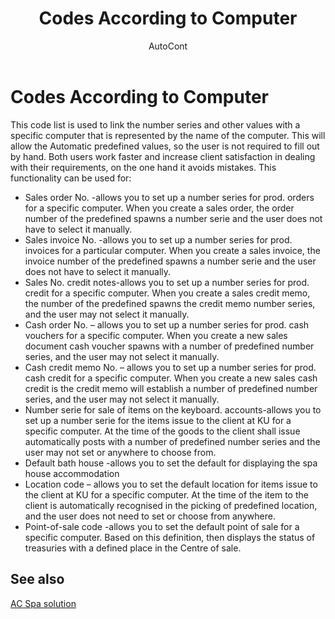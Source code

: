 ﻿---
    title: "Codes According to Computer"
    author: AutoCont
    ms.date: 04/30/2018
    ms.topic: article
    ms.prod: dynamics-nav-2017
    ms.contentlocale: en
    ms.lasthandoff: 04/30/2018
---

# Codes According to Computer

This code list is used to link the number series and other values with a specific computer that is represented by the name of the computer. This will allow the Automatic predefined values, so the user is not required to fill out by hand. Both users work faster and increase client satisfaction in dealing with their requirements, on the one hand it avoids mistakes. 
This functionality can be used for:
-	Sales order No. -allows you to set up a number series for prod. orders for a specific computer. When you create a sales order, the order number of the predefined spawns a number serie and the user does not have to select it manually.
-	Sales invoice No. -allows you to set up a number series for prod. invoices for a particular computer. When you create a sales invoice, the invoice number of the predefined spawns a number serie and the user does not have to select it manually.
-	Sales No. credit notes-allows you to set up a number series for prod. credit for a specific computer. When you create a sales credit memo, the number of the predefined spawns the credit memo number series, and the user may not select it manually.
-	Cash order No. – allows you to set up a number series for prod. cash vouchers for a specific computer. When you create a new sales document cash voucher spawns with a number of predefined number series, and the user may not select it manually.
-	Cash credit memo No. – allows you to set up a number series for prod. cash credit for a specific computer. When you create a new sales cash credit is the credit memo will establish a number of predefined number series, and the user may not select it manually.
-	Number serie for sale of items on the keyboard. accounts-allows you to set up a number serie for the items issue to the client at KU for a specific computer. At the time of the goods to the client shall issue automatically posts with a number of predefined number series and the user may not set or anywhere to choose from.
-	Default bath house -allows you to set the default for displaying the spa house accommodation
-	Location code – allows you to set the default location for items issue to the client at KU for a specific computer. At the time of the item to the client is automatically recognised in the picking of predefined location, and the user does not need to set or choose from anywhere.
-	Point-of-sale code -allows you to set the default point of sale for a specific computer. Based on this definition, then displays the status of treasuries with a defined place in the Centre of sale. 



## <a name="see-also"></a>See also
[AC Spa solution](ac-spa-solution.md)